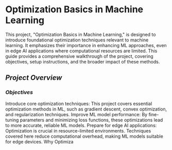 # Optimization Basics in Machine Learning
This project, "Optimization Basics in Machine Learning," is designed to introduce foundational optimization techniques relevant to machine learning. It emphasizes their importance in enhancing ML approaches, even in edge AI applications where computational resources are limited. This guide provides a comprehensive walkthrough of the project, covering objectives, setup instructions, and the broader impact of these methods.

## *Project Overview*
### *Objectives*
Introduce core optimization techniques: This project covers essential optimization methods in ML, such as gradient descent, convex optimization, and regularization techniques.
Improve ML model performance: By fine-tuning parameters and minimizing loss functions, these optimizations lead to more accurate, reliable ML models.
Prepare for edge AI applications: Optimization is crucial in resource-limited environments. Techniques covered here reduce computational overhead, making ML models suitable for edge devices.
Why Optimiza
